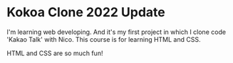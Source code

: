 # Kokoa Clone 2022 Update

I'm learning web developing. And it's my first project in which I clone code 'Kakao Talk' with Nico. This course is for learning HTML and CSS.

HTML and CSS are so much fun!

